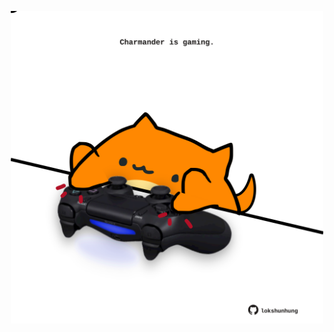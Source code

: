 <!-- built at 12/01/2022, 11:00:52 UTC -->
<p align="center">
  <img width="500" height="500" src="./ReadmeImage.svg">
</p>
